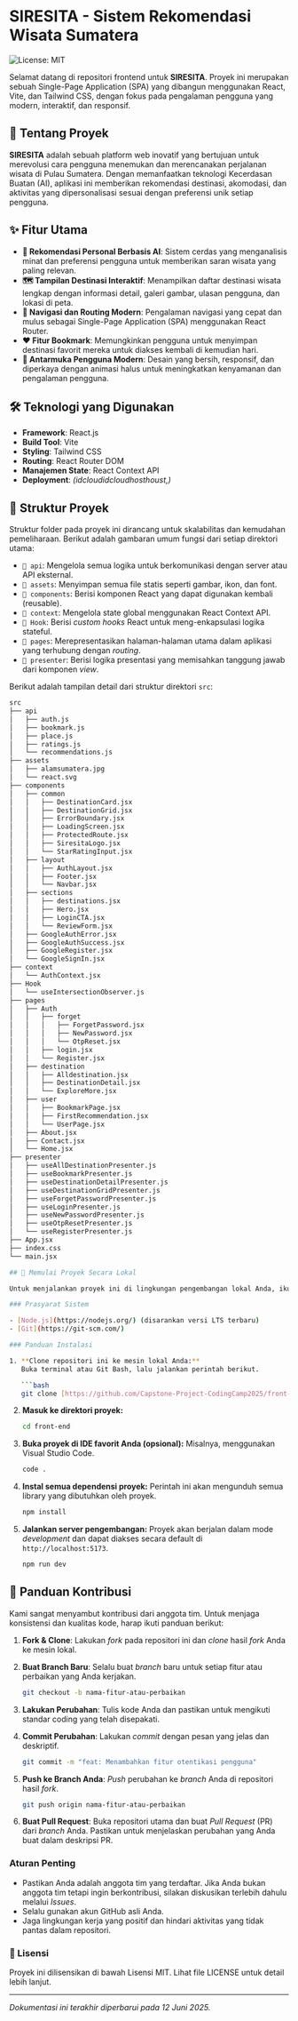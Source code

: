 # SIRESITA - Sistem Rekomendasi Wisata Sumatera

![License: MIT](https://img.shields.io/badge/License-MIT-yellow.svg)

Selamat datang di repositori frontend untuk **SIRESITA**. Proyek ini merupakan sebuah Single-Page Application (SPA) yang dibangun menggunakan React, Vite, dan Tailwind CSS, dengan fokus pada pengalaman pengguna yang modern, interaktif, dan responsif.

## 📝 Tentang Proyek

**SIRESITA** adalah sebuah platform web inovatif yang bertujuan untuk merevolusi cara pengguna menemukan dan merencanakan perjalanan wisata di Pulau Sumatera. Dengan memanfaatkan teknologi Kecerdasan Buatan (AI), aplikasi ini memberikan rekomendasi destinasi, akomodasi, dan aktivitas yang dipersonalisasi sesuai dengan preferensi unik setiap pengguna.

## ✨ Fitur Utama

- **🤖 Rekomendasi Personal Berbasis AI**: Sistem cerdas yang menganalisis minat dan preferensi pengguna untuk memberikan saran wisata yang paling relevan.
- **🗺️ Tampilan Destinasi Interaktif**: Menampilkan daftar destinasi wisata lengkap dengan informasi detail, galeri gambar, ulasan pengguna, dan lokasi di peta.
- **🚀 Navigasi dan Routing Modern**: Pengalaman navigasi yang cepat dan mulus sebagai Single-Page Application (SPA) menggunakan React Router.
- **❤️ Fitur Bookmark**: Memungkinkan pengguna untuk menyimpan destinasi favorit mereka untuk diakses kembali di kemudian hari.
- **🎨 Antarmuka Pengguna Modern**: Desain yang bersih, responsif, dan diperkaya dengan animasi halus untuk meningkatkan kenyamanan dan pengalaman pengguna.

## 🛠️ Teknologi yang Digunakan

- **Framework**: React.js
- **Build Tool**: Vite
- **Styling**: Tailwind CSS
- **Routing**: React Router DOM
- **Manajemen State**: React Context API
- **Deployment**: _(idcloudidcloudhosthoust,)_

## 📂 Struktur Proyek

Struktur folder pada proyek ini dirancang untuk skalabilitas dan kemudahan pemeliharaan. Berikut adalah gambaran umum fungsi dari setiap direktori utama:

- `📁 api`: Mengelola semua logika untuk berkomunikasi dengan server atau API eksternal.
- `📁 assets`: Menyimpan semua file statis seperti gambar, ikon, dan font.
- `📁 components`: Berisi komponen React yang dapat digunakan kembali (reusable).
- `📁 context`: Mengelola state global menggunakan React Context API.
- `📁 Hook`: Berisi _custom hooks_ React untuk meng-enkapsulasi logika stateful.
- `📁 pages`: Merepresentasikan halaman-halaman utama dalam aplikasi yang terhubung dengan _routing_.
- `📁 presenter`: Berisi logika presentasi yang memisahkan tanggung jawab dari komponen _view_.

Berikut adalah tampilan detail dari struktur direktori `src`:

````bash
src
├── api
│   ├── auth.js
│   ├── bookmark.js
│   ├── place.js
│   ├── ratings.js
│   └── recommendations.js
├── assets
│   ├── alamsumatera.jpg
│   └── react.svg
├── components
│   ├── common
│   │   ├── DestinationCard.jsx
│   │   ├── DestinationGrid.jsx
│   │   ├── ErrorBoundary.jsx
│   │   ├── LoadingScreen.jsx
│   │   ├── ProtectedRoute.jsx
│   │   ├── SiresitaLogo.jsx
│   │   └── StarRatingInput.jsx
│   ├── layout
│   │   ├── AuthLayout.jsx
│   │   ├── Footer.jsx
│   │   └── Navbar.jsx
│   ├── sections
│   │   ├── destinations.jsx
│   │   ├── Hero.jsx
│   │   ├── LoginCTA.jsx
│   │   └── ReviewForm.jsx
│   ├── GoogleAuthError.jsx
│   ├── GoogleAuthSuccess.jsx
│   ├── GoogleRegister.jsx
│   └── GoogleSignIn.jsx
├── context
│   └── AuthContext.jsx
├── Hook
│   └── useIntersectionObserver.js
├── pages
│   ├── Auth
│   │   ├── forget
│   │   │   ├── ForgetPassword.jsx
│   │   │   ├── NewPassword.jsx
│   │   │   └── OtpReset.jsx
│   │   ├── login.jsx
│   │   └── Register.jsx
│   ├── destination
│   │   ├── Alldestination.jsx
│   │   ├── DestinationDetail.jsx
│   │   └── ExploreMore.jsx
│   ├── user
│   │   ├── BookmarkPage.jsx
│   │   ├── FirstRecommendation.jsx
│   │   └── UserPage.jsx
│   ├── About.jsx
│   ├── Contact.jsx
│   └── Home.jsx
├── presenter
│   ├── useAllDestinationPresenter.js
│   ├── useBookmarkPresenter.js
│   ├── useDestinationDetailPresenter.js
│   ├── useDestinationGridPresenter.js
│   ├── useForgetPasswordPresenter.js
│   ├── useLoginPresenter.js
│   ├── useNewPasswordPresenter.js
│   ├── useOtpResetPresenter.js
│   └── useRegisterPresenter.js
├── App.jsx
├── index.css
└── main.jsx

## 🚀 Memulai Proyek Secara Lokal

Untuk menjalankan proyek ini di lingkungan pengembangan lokal Anda, ikuti langkah-langkah berikut.

### Prasyarat Sistem

- [Node.js](https://nodejs.org/) (disarankan versi LTS terbaru)
- [Git](https://git-scm.com/)

### Panduan Instalasi

1. **Clone repositori ini ke mesin lokal Anda:**
   Buka terminal atau Git Bash, lalu jalankan perintah berikut.

   ```bash
   git clone [https://github.com/Capstone-Project-CodingCamp2025/front-end.git](https://github.com/Capstone-Project-CodingCamp2025/front-end.git)
````

2. **Masuk ke direktori proyek:**

   ```bash
   cd front-end
   ```

3. **Buka proyek di IDE favorit Anda (opsional):**
   Misalnya, menggunakan Visual Studio Code.

   ```bash
   code .
   ```

4. **Instal semua dependensi proyek:**
   Perintah ini akan mengunduh semua library yang dibutuhkan oleh proyek.

   ```bash
   npm install
   ```

5. **Jalankan server pengembangan:**
   Proyek akan berjalan dalam mode _development_ dan dapat diakses secara default di `http://localhost:5173`.

   ```bash
   npm run dev
   ```

## 🤝 Panduan Kontribusi

Kami sangat menyambut kontribusi dari anggota tim. Untuk menjaga konsistensi dan kualitas kode, harap ikuti panduan berikut:

1. **Fork & Clone**: Lakukan _fork_ pada repositori ini dan _clone_ hasil _fork_ Anda ke mesin lokal.
2. **Buat Branch Baru**: Selalu buat _branch_ baru untuk setiap fitur atau perbaikan yang Anda kerjakan.

   ```bash
   git checkout -b nama-fitur-atau-perbaikan
   ```

3. **Lakukan Perubahan**: Tulis kode Anda dan pastikan untuk mengikuti standar coding yang telah disepakati.
4. **Commit Perubahan**: Lakukan _commit_ dengan pesan yang jelas dan deskriptif.

   ```bash
   git commit -m "feat: Menambahkan fitur otentikasi pengguna"
   ```

5. **Push ke Branch Anda**: _Push_ perubahan ke _branch_ Anda di repositori hasil _fork_.

   ```bash
   git push origin nama-fitur-atau-perbaikan
   ```

6. **Buat Pull Request**: Buka repositori utama dan buat _Pull Request_ (PR) dari _branch_ Anda. Pastikan untuk menjelaskan perubahan yang Anda buat dalam deskripsi PR.

### Aturan Penting

- Pastikan Anda adalah anggota tim yang terdaftar. Jika Anda bukan anggota tim tetapi ingin berkontribusi, silakan diskusikan terlebih dahulu melalui _Issues_.
- Selalu gunakan akun GitHub asli Anda.
- Jaga lingkungan kerja yang positif dan hindari aktivitas yang tidak pantas dalam repositori.

### 📜 Lisensi

Proyek ini dilisensikan di bawah Lisensi MIT. Lihat file LICENSE untuk detail lebih lanjut.

---

_Dokumentasi ini terakhir diperbarui pada 12 Juni 2025._
